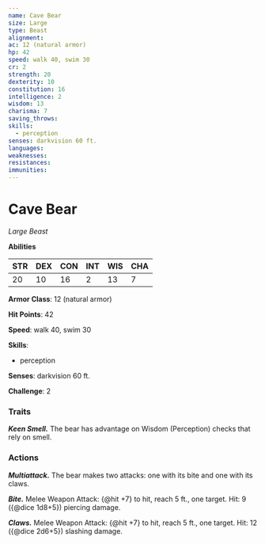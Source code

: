 ```yaml
---
name: Cave Bear
size: Large
type: Beast
alignment: 
ac: 12 (natural armor)
hp: 42
speed: walk 40, swim 30
cr: 2
strength: 20
dexterity: 10
constitution: 16
intelligence: 2
wisdom: 13
charisma: 7
saving_throws:
skills:
  - perception
senses: darkvision 60 ft.
languages:
weaknesses:
resistances:
immunities:
---
```


# Cave Bear

*Large Beast*

**Abilities**

| STR | DEX | CON | INT | WIS | CHA |
| --- | --- | --- | --- | --- | --- |
| 20 | 10 | 16 | 2 | 13 | 7 |

**Armor Class**: 12 (natural armor)

**Hit Points**: 42

**Speed**: walk 40, swim 30

**Skills**:
  - perception

**Senses**: darkvision 60 ft.

**Challenge**: 2

### Traits
***Keen Smell.*** The bear has advantage on Wisdom (Perception) checks that rely on smell.

### Actions
***Multiattack.*** The bear makes two attacks: one with its bite and one with its claws.

***Bite.*** Melee Weapon Attack: {@hit +7} to hit, reach 5 ft., one target. Hit: 9 ({@dice 1d8+5}) piercing damage.

***Claws.*** Melee Weapon Attack: {@hit +7} to hit, reach 5 ft., one target. Hit: 12 ({@dice 2d6+5}) slashing damage.

